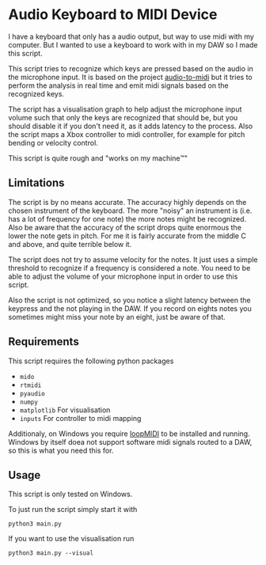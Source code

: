 # Audio Keyboard to MIDI Device

I have a keyboard that only has a audio output, but way to use midi with my computer. But I wanted to use a keyboard to work with in my DAW so I made this script.

This script tries to recognize which keys are pressed based on the audio in the microphone input. It is based on the project [audio-to-midi](https://github.com/NFJones/audio-to-midi) but it tries to perform the analysis in real time and emit midi signals based on the recognized keys.

The script has a visualisation graph to help adjust the microphone input volume such that only the keys are recognized that should be, but you should disable it if you don't need it, as it adds latency to the process. Also the script maps a Xbox controller to midi controller, for example for pitch bending or velocity control.

This script is quite rough and "works on my machine:tm:"

## Limitations

The script is by no means accurate. The accuracy highly depends on the chosen instrument of the keyboard. The more "noisy" an instrument is (i.e. has a lot of frequency for one note) the more notes might be recognized. Also be aware that the accuracy of the script drops quite enormous the lower the note gets in pitch. For me it is fairly accurate from the middle C and above, and quite terrible below it.

The script does not try to assume velocity for the notes. It just uses a simple threshold to recognize if a frequency is considered a note. You need to be able to adjust the volume of your microphone input in order to use this script.

Also the script is not optimized, so you notice a slight latency between the keypress and the not playing in the DAW. If you record on eights notes you sometimes might miss your note by an eight, just be aware of that.

## Requirements

This script requires the following python packages
- `mido`
- `rtmidi`
- `pyaudio`
- `numpy`
- `matplotlib` For visualisation
- `inputs` For controller to midi mapping

Additionaly, on Windows you require [loopMIDI](https://www.tobias-erichsen.de/software/loopmidi.html) to be installed and running. Windows by itself doea not support software midi signals routed to a DAW, so this is what you need this for.

## Usage

This script is only tested on Windows.

To just run the script simply start it with

```
python3 main.py
```

If you want to use the visualisation run

```
python3 main.py --visual
```
